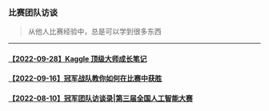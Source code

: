 ### 比赛团队访谈
> 从他人比赛经验中，总是可以学到很多东西
---
#### [【2022-09-28】Kaggle 顶级大师成长笔记](https://mp.weixin.qq.com/s/szoueEXU9u_vHv8Q-y3C-Q)
#### [【2022-09-16】冠军战队教你如何在比赛中获胜](https://mp.weixin.qq.com/s/QJ8A-qUPjd5o77IpfY36kg)
#### [【2022-08-10】冠军团队访谈录|第三届全国人工智能大赛](https://mp.weixin.qq.com/s/au7r79Tbyf52tdrcGAkZAQ)
